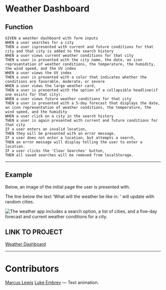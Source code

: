 # Weather Dashboard

## Function

``` 
GIVEN a weather dashboard with form inputs
WHEN a user searches for a city
THEN a user ispresented with current and future conditions for that city and that city is added to the search history
WHEN a user views current weather conditions for that city
THEN a user is presented with the city name, the date, an icon representation of weather conditions, the temperature, the humidity, the wind speed, and the UV index
WHEN a user views the UV index
THEN a user is presented with a color that indicates whether the conditions are favorable, moderate, or severe
WHEN a user views the large weather card,
THEN a user is presented with the option of a collapsible headline(if one exists for that city).
WHEN a user views future weather conditions for that city
THEN a user is presented with a 5-day forecast that displays the date, an icon representation of weather conditions, the temperature, the wind speed, and the humidity
WHEN a user click on a city in the search history
THEN a user is again presented with current and future conditions for that city
IF a user enters an invalid location,
THEN they will be presented with an error message.
IF a user does not enter a location, but attempts a search,
THEN an error message will display telling the user to enter a location.
IF a user clicks the 'Clear Searches' button,
THEN all saved searches will be removed from localStorage.
```
- - -

## Example

Below, an image of the initial page the user is presented with.

The line below the text 'What will the weather be like in: ' will update with random cities.

![The weather app includes a search option, a list of cities, and a five-day forecast and current weather conditions for a city.](https://i.imgur.com/ArlRbfB.png)

## LINK TO PROJECT

[Weather Dashboard](https://lewisemarcus.github.io/WeatherDashboard/)

- - - 

# Contributors

[Marcus Lewis](https://github.com/lewisemarcus)
[Luke Embrey](https://github.com/embluk) — Text animation.